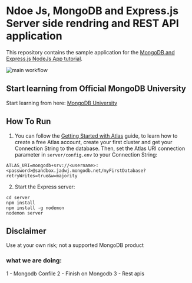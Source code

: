 # Ndoe Js, MongoDB and Express.js Server side rendring and REST API application

This repository contains the sample application for the [MongoDB and Express.js NodeJs App tutorial](https://www.mongodb.com/languages/express-mongodb-rest-api-tutorial).

![main workflow](https://github.com/mongodb-developer/mongodb-express-rest-api-example/actions/workflows/main.yml/badge.svg)

## Start learning from Official MongoDB University
Start learning from here: [MongoDB University](https://learn.mongodb.com/learning-paths/introduction-to-mongodb)

## How To Run

1. You can follow the [Getting Started with Atlas](https://docs.atlas.mongodb.com/getting-started/) guide, to learn how to create a free Atlas account, create your first cluster and get your Connection String to the database. 
Then, set the Atlas URI connection parameter in `server/config.env` to your Connection String:
```
ATLAS_URI=mongodb+srv://<username>:<password>@sandbox.jadwj.mongodb.net/myFirstDatabase?retryWrites=true&w=majority
```

2. Start the Express server:
```
cd server
npm install
npm install -g nodemon
nodemon server
```

## Disclaimer

Use at your own risk; not a supported MongoDB product


### what we are doing:
1 - Mongodb Confile
2 - Finish on Mongodb 
3 - Rest apis